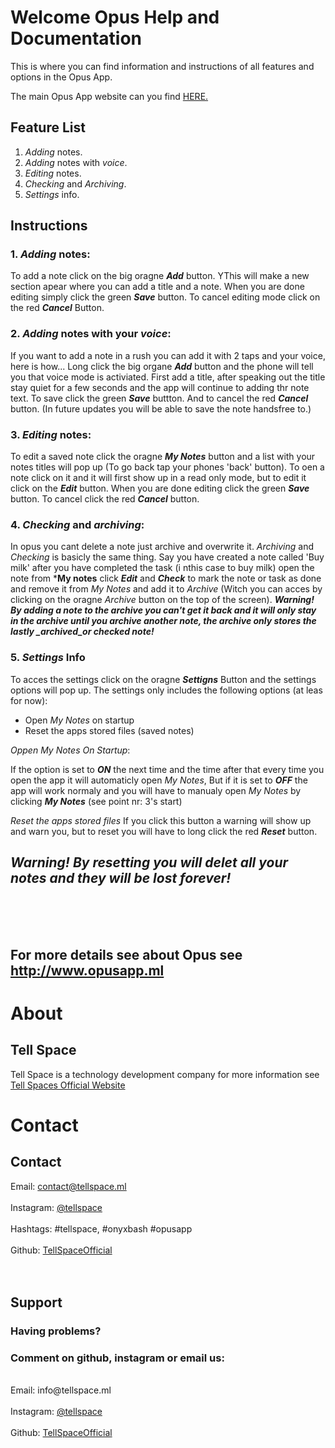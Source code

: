 # Welcome Opus Help and Documentation

This is where you can find information and instructions of all features and options in the Opus App.

The main Opus App website can you find <a href="http://opusapp.ml"> HERE. </a>

## Feature List

1. _Adding_ notes.
2. _Adding_ notes with _voice_.
3. _Editing_ notes.
4. _Checking_ and _Archiving_.
5. _Settings_ info.

## Instructions

### 1.  _Adding_ notes:

To add a note click on the big oragne ***Add*** button. YThis will make a new section apear where you can add a title and a note. When you are done editing simply click the green ***Save*** button. To cancel editing mode click on the red ***Cancel*** Button.

### 2. _Adding_ notes with your _voice_:

If you want to add a note in a rush you can add it with 2 taps and your voice, here is how...
Long click the big organe ***Add*** button and the phone will tell you that voice mode is activiated. First add a title, after speaking out the title stay quiet for a few seconds and the app will continue to adding thr note text. To save click the green ***Save*** buttton. And to cancel the red ***Cancel*** button. (In future updates you will be able to save the note handsfree to.) 

### 3. _Editing_ notes:

To edit a saved note click the oragne ***My Notes*** button and a list with your notes titles will pop up (To go back tap your phones 'back' button). To oen a note click on it and it will first show up in a read only mode, but to edit it click on the ***Edit*** button. When you are done editing click the green ***Save*** button. To cancel click the red ***Cancel*** button.

### 4. _Checking_ and _archiving_:

In opus you cant delete a note just archive and overwrite it. _Archiving_ and _Checking_ is basicly the same thing. Say you have created a note called 'Buy milk' after you have completed the task (i nthis case to buy milk) open the note from ***My notes** click ***Edit*** and ***Check*** to mark the note or task as done and remove it from _My Notes_ and add it to _Archive_ (Witch you can acces by clicking on the oragne _Archive_ button on the top of the screen). ***Warning! By adding a note to the archive you can't get it back and it will only stay in the archive until you archive another note, the archive only stores the lastly _archived_or _checked_ note!***

### 5. _Settings_ Info

To acces the settings click on the oragne ***Settigns*** Button and the settings options will pop up. The settings only includes the following options (at leas for now):
- Open _My Notes_ on startup
- Reset the apps stored files (saved notes)

_Oppen My Notes On Startup_:

If the option is set to ***ON*** the next time and the time after that every time you open the app it will automaticly open _My Notes_, But if it is set to ***OFF*** the app will work normaly and you will have to manualy open _My Notes_ by clicking ***My Notes*** (see point nr: 3's start)

_Reset the apps stored files_
If you click this button a warning will show up and warn you, but to reset you will have to long click the red ***Reset*** button. 
## ***Warning! By resetting you will delet all your notes and they will be lost forever!***
<br>
<br>
<br>

## For more details see about Opus see <a href="http://www.opusapp.ml"> http://www.opusapp.ml </a>

# About

## Tell Space

Tell Space is a technology development company for more information see <a href="http://tellspace.ml"> Tell Spaces Official Website </a>

# Contact
## Contact
Email: contact@tellspace.ml
<br>
<br>
Instagram: <a href="http://www.instagram.com/tellspace/"> @tellspace </a>
<br>
<br>
Hashtags: #tellspace, #onyxbash #opusapp
<br>
<br>
Github: <a href="https://github.com/TellSpaceOfficial"> TellSpaceOfficial </a>
<br>
<br>
<br>
## Support
### Having problems?
### Comment on github, instagram or email us:
<br>
Email: info@tellspace.ml
<br>
<br>
Instagram: <a href="http://www.instagram.com/tellspace/"> @tellspace </a>
<br>
<br>
Github: <a href="https://github.com/TellSpaceOfficial"> TellSpaceOfficial </a>
<br> <br>
